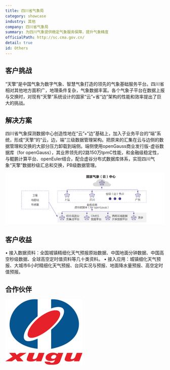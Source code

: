 ```yaml
---
title: 四川省气象局
category: showcase
industry: 其他
company: 四川省气象局
summary: 为四川气象提供稳定气象服务保障，提升气象精度
officialPath: http://sc.cma.gov.cn/
detail: true
id: Others
---
```


## 客户挑战

“天擎”是中国气象为数字气象、智慧气象打造的领先的气象基础服务平台。四川省相对其他地方面积广，地理条件复杂，气象数据丰富。各个气象子平台在数据上报与交换时，对现有“天擎”系统设计的国家“云”+省“边”架构的性能和效率提出了巨大的挑战。

## 解决方案

四川省气象探测数据中心创造性地在“云”+“边”基础上，加入子业务平台的“端”系统，形成“天擎”的“云，边，端”三级数据管理架构。把原来的汇集在云与边侧的数据管理和交换的大部分压力卸载到端侧。端侧使用openGauss商业发行版-虚谷数据库（for openGauss），其业界领先的2路150万tpmC性能，和金融级稳定性，与鲲鹏计算平台、openEuler结合，配合虚谷分布式数据库体系，实现四川气象“天擎”数据秒级汇总和交换，PB级数据管理。

<div class="case-img"><img src="./o1.png"/></div>

## 客户收益

• 接入数据资料：全国城镇精细化天气预报原始数据、中国地面分钟数据、中国高空秒级数据、全球高空定时值资料等几十类资料。
• 接入应用：城镇细化天气预报、大城市6小时精细化天气预报、台风实况与预报、地面降水量预报、高空定时值预报。

## 合作伙伴

<div class=logo>
    <img src="./xugu.png"/>
</div>
